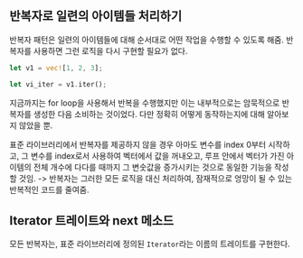 ## 반복자로 일련의 아이템들 처리하기

반복자 패턴은 일련의 아이템들에 대해 순서대로 어떤 작업을 수행할 수 있도록 해줌. 반복자를 사용하면 그런 로직을 다시 구현할 필요가 없다.

```rs
let v1 = vec![1, 2, 3];

let vi_iter = v1.iter();
```

지금까지는 for loop을 사용해서 반복을 수행했지만 이는 내부적으로는 암묵적으로 반복자를 생성한 다음 소비하는 것이었다. 다만 정확히 어떻게 동작하는지에 대해 알아보지 않았을 뿐.

표준 라이브러리에서 반복자를 제공하지 않을 경우 아마도 변수를 index 0부터 시작하고, 그 변수를 index로서 사용하여 벡터에서 값을 꺼내오고, 루프 안에서 벡터가 가진 아이템의 전체 개수에 다다를 때까지 그 변숫값을 증가시키는 것으로 동일한 기능을 작성할 것임. -> 반복자는 그러한 모든 로직을 대신 처리하여, 잠재적으로 엉망이 될 수 있는 반복적인 코드를 줄여줌.

## Iterator 트레이트와 next 메소드

모든 반복자는, 표준 라이브러리에 정의된 `Iterator`라는 이름의 트레이트를 구현한다.
